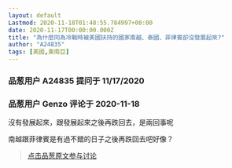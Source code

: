 ```yaml
---
layout: default
Lastmod: 2020-11-18T01:48:55.784997+00:00
date: 2020-11-17T00:00:00.000Z
title: "為什麼同為冷戰時被美國扶持的國家南越、泰國、菲律賓卻沒發展起來?"
author: "A24835"
tags: [美國,東南亞]
---
```



### 品葱用户 **A24835** 提问于 11/17/2020
    

    
                

### 品葱用户 **Genzo** 评论于 2020-11-18
        
沒有發展起來，跟發展起來之後再跌回去，是兩回事呢  
  
南越跟菲律賓是有過不錯的日子之後再跌回去吧好像？
        
                





> [点击品葱原文参与讨论](https://pincong.rocks/question/33616)

